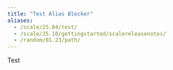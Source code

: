 ```yaml
---
title: "Test Alias Blocker"
aliases:
  - /scale/25.04/test/
  - /scale/25.10/gettingstarted/scalereleasenotes/
  - /random/01.23/path/
---
```


Test